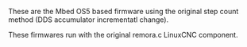 

These are the Mbed OS5 based firmware using the original step count method (DDS accumulator incrementatl change).

These firmwares run with the original remora.c LinuxCNC component.
